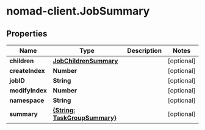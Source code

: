 # nomad-client.JobSummary

## Properties

Name | Type | Description | Notes
------------ | ------------- | ------------- | -------------
**children** | [**JobChildrenSummary**](JobChildrenSummary.md) |  | [optional] 
**createIndex** | **Number** |  | [optional] 
**jobID** | **String** |  | [optional] 
**modifyIndex** | **Number** |  | [optional] 
**namespace** | **String** |  | [optional] 
**summary** | [**{String: TaskGroupSummary}**](TaskGroupSummary.md) |  | [optional] 


